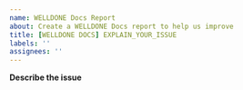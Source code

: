 ```yaml
---
name: WELLDONE Docs Report
about: Create a WELLDONE Docs report to help us improve
title: [WELLDONE DOCS] EXPLAIN_YOUR_ISSUE
labels: ''
assignees: ''
---
```


**Describe the issue**

<!-- A clear and concise description of what the issue is. -->
